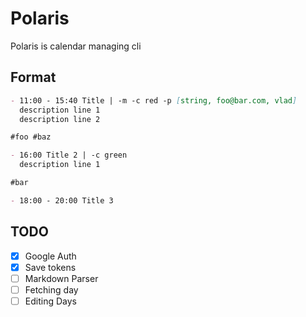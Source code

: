 # Polaris

Polaris is calendar managing cli

## Format

```markdown
- 11:00 - 15:40 Title | -m -c red -p [string, foo@bar.com, vlad]
  description line 1  
  description line 2

#foo #baz

- 16:00 Title 2 | -c green
  description line 1

#bar

- 18:00 - 20:00 Title 3
```

## TODO

- [x] Google Auth
- [x] Save tokens
- [ ] Markdown Parser
- [ ] Fetching day
- [ ] Editing Days
